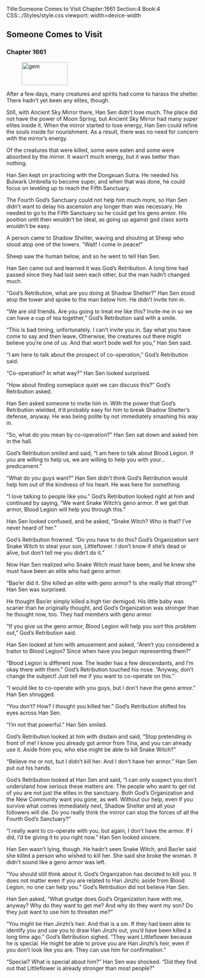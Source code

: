 Title:Someone Comes to Visit 
Chapter:1661 
Section:4 
Book:4 
CSS:../Styles/style.css 
viewport: width=device-width
  
## Someone Comes to Visit
### Chapter 1661
  
<figure>
	<img src="../Images/gem.gif" alt="gem" id="gem" width="120" height="60" />
</figure>
  

  
After a few days, many creatures and spirits had come to harass the shelter. There hadn’t yet been any elites, though.

Still, with Ancient Sky Mirror there, Han Sen didn’t lose much. The place did not have the power of Moon Spring, but Ancient Sky Mirror had many super elites inside it. When the mirror started to lose energy, Han Sen could refine the souls inside for nourishment. As a result, there was no need for concern with the mirror’s energy.

Of the creatures that were killed, some were eaten and some were absorbed by the mirror. It wasn’t much energy, but it was better than nothing.

Han Sen kept on practicing with the Dongxuan Sutra. He needed his Bulwark Umbrella to become super, and when that was done, he could focus on leveling up to reach the Fifth Sanctuary.

The Fourth God’s Sanctuary could not help him much more, so Han Sen didn’t want to delay his ascension any longer than was necessary. He needed to go to the Fifth Sanctuary so he could get his geno armor. His position until then wouldn’t be ideal, as going up against god class sorts wouldn’t be easy.

A person came to Shadow Shelter, waving and shouting at Sheep who stood atop one of the towers. “Wait! I come in peace!”

Sheep saw the human below, and so he went to tell Han Sen.

Han Sen came out and learned it was God’s Retribution. A long time had passed since they had last seen each other, but the man hadn’t changed much.

“God’s Retribution, what are you doing at Shadow Shelter?” Han Sen stood atop the tower and spoke to the man below him. He didn’t invite him in.

“We are old friends. Are you going to treat me like this? Invite me in so we can have a cup of tea together,” God’s Retribution said with a smile.

“This is bad timing, unfortunately. I can’t invite you in. Say what you have come to say and then leave. Otherwise, the creatures out there might believe you’re one of us. And that won’t bode well for you,” Han Sen said.

“I am here to talk about the prospect of co-operation,” God’s Retribution said.

“Co-operation? In what way?” Han Sen looked surprised.

“How about finding someplace quiet we can discuss this?” God’s Retribution asked.

Han Sen asked someone to invite him in. With the power that God’s Retribution wielded, it’d probably easy for him to break Shadow Shelter’s defense, anyway. He was being polite by not immediately smashing his way in.

“So, what do you mean by co-operation?” Han Sen sat down and asked him in the hall.

God’s Retribution smiled and said, “I am here to talk about Blood Legion. If you are willing to help us, we are willing to help you with your… predicament.”

“What do you guys want?” Han Sen didn’t think God’s Retribution would help him out of the kindness of his heart. He was here for something.

“I love talking to people like you.” God’s Retribution looked right at him and continued by saying, “We want Snake Witch’s geno armor. If we get that armor, Blood Legion will help you through this.”

Han Sen looked confused, and he asked, “Snake Witch? Who is that? I’ve never heard of her.”

God’s Retribution frowned. “Do you have to do this? God’s Organization sent Snake Witch to steal your son, Littleflower. I don’t know if she’s dead or alive, but don’t tell me you didn’t do it.”

Now Han Sen realized who Snake Witch must have been, and he knew she must have been an elite who had geno armor.

“Bao’er did it. She killed an elite with geno armor? Is she really that strong?” Han Sen was surprised.

He thought Bao’er simply killed a high tier demigod. His little baby was scarier than he originally thought, and God’s Organization was stronger than he thought now, too. They had members with geno armor.

“If you give us the geno armor, Blood Legion will help you sort this problem out,” God’s Retribution said.

Han Sen looked at him with amusement and asked, “Aren’t you considered a traitor to Blood Legion? Since when have you begun representing them?”

“Blood Legion is different now. The leader has a few descendants, and I’m okay there with them.” God’s Retribution touched his nose. “Anyway, don’t change the subject! Just tell me if you want to co-operate on this.”

“I would like to co-operate with you guys, but I don’t have the geno armor.” Han Sen shrugged.

“You don’t? How? I thought you killed her.” God’s Retribution shifted his eyes across Han Sen.

“I’m not that powerful.” Han Sen smiled.

God’s Retribution looked at him with disdain and said, “Stop pretending in front of me! I know you already got armor from Tina, and you can already use it. Aside from you, who else might be able to kill Snake Witch?”

“Believe me or not, but I didn’t kill her. And I don’t have her armor.” Han Sen put out his hands.

God’s Retribution looked at Han Sen and said, “I can only suspect you don’t understand how serious these matters are. The people who want to get rid of you are not just the elites in the sanctuary. Both God’s Organization and the New Community want you gone, as well. Without our help, even if you survive what comes immediately next, Shadow Shelter and all your followers will die. Do you really think the mirror can stop the forces of all the Fourth God’s Sanctuary?”

“I really want to co-operate with you, but again, I don’t have the armor. If I did, I’d be giving it to you right now.” Han Sen looked sincere.

Han Sen wasn’t lying, though. He hadn’t seen Snake Witch, and Bao’er said she killed a person who wished to kill her. She said she broke the woman. It didn’t sound like a geno armor was left.

“You should still think about it. God’s Organization has decided to kill you. It does not matter even if you are related to Han Jinzhi; aside from Blood Legion, no one can help you.” God’s Retribution did not believe Han Sen.

Han Sen asked, “What grudge does God’s Organization have with me, anyway? Why do they want to get me? And why do they want my son? Do they just want to use him to threaten me?”

“You might be Han Jinzhi’s heir. And that is a sin. If they had been able to identify you and use you to draw Han Jinzhi out, you’d have been killed a long time ago.” God’s Retribution sighed. “They want Littleflower because he is special. He might be able to prove you are Han Jinzhi’s heir, even if you don’t look like you are. They can use him for confirmation.”

“Special? What is special about him?” Han Sen was shocked. “Did they find out that Littleflower is already stronger than most people?”